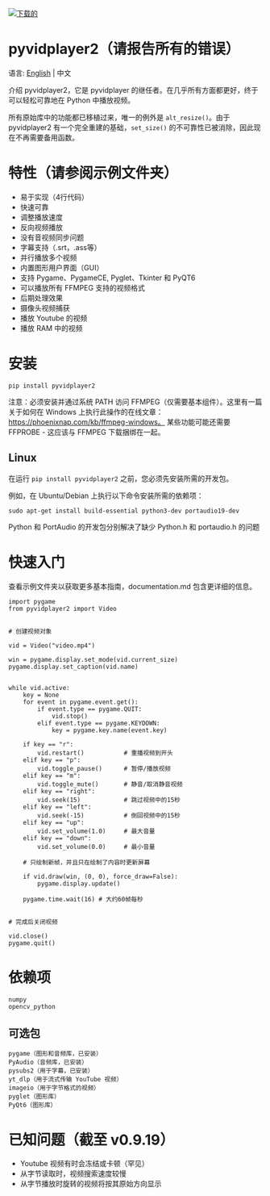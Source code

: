 [![下载的](https://static.pepy.tech/badge/pyvidplayer2)](http://pepy.tech/project/pyvidplayer2)

# pyvidplayer2（请报告所有的错误）
语言: [English](https://github.com/anrayliu/pyvidplayer2/blob/main/README.md) | 中文

介绍 pyvidplayer2，它是 pyvidplayer 的继任者。在几乎所有方面都更好，终于可以轻松可靠地在 Python 中播放视频。

所有原始库中的功能都已移植过来，唯一的例外是 `alt_resize()`。由于 pyvidplayer2 有一个完全重建的基础，`set_size()` 的不可靠性已被消除，因此现在不再需要备用函数。

# 特性（请参阅示例文件夹）
- 易于实现（4行代码）
- 快速可靠
- 调整播放速度
- 反向视频播放
- 没有音视频同步问题
- 字幕支持（.srt，.ass等）
- 并行播放多个视频
- 内置图形用户界面（GUI）
- 支持 Pygame、PygameCE, Pyglet、Tkinter 和 PyQT6
- 可以播放所有 FFMPEG 支持的视频格式
- 后期处理效果
- 摄像头视频捕获
- 播放 Youtube 的视频
- 播放 RAM 中的视频


# 安装
```
pip install pyvidplayer2
```

注意：必须安装并通过系统 PATH 访问 FFMPEG（仅需要基本组件）。这里有一篇关于如何在 Windows 上执行此操作的在线文章：
https://phoenixnap.com/kb/ffmpeg-windows。
某些功能可能还需要 FFPROBE - 这应该与 FFMPEG 下载捆绑在一起。

## Linux

在运行 `pip install pyvidplayer2` 之前，您必须先安装所需的开发包。

例如，在 Ubuntu/Debian 上执行以下命令安装所需的依赖项：

```
sudo apt-get install build-essential python3-dev portaudio19-dev
```
Python 和 PortAudio 的开发包分别解决了缺少 Python.h 和 portaudio.h 的问题

# 快速入门

查看示例文件夹以获取更多基本指南，documentation.md 包含更详细的信息。

```
import pygame
from pyvidplayer2 import Video


# 创建视频对象

vid = Video("video.mp4")

win = pygame.display.set_mode(vid.current_size)
pygame.display.set_caption(vid.name)


while vid.active:
    key = None
    for event in pygame.event.get():
        if event.type == pygame.QUIT:
            vid.stop()
        elif event.type == pygame.KEYDOWN:
            key = pygame.key.name(event.key)
    
    if key == "r":
        vid.restart()           # 重播视频到开头
    elif key == "p":
        vid.toggle_pause()      # 暂停/播放视频
    elif key == "m":
        vid.toggle_mute()       # 静音/取消静音视频
    elif key == "right":
        vid.seek(15)            # 跳过视频中的15秒
    elif key == "left":
        vid.seek(-15)           # 倒回视频中的15秒
    elif key == "up":
        vid.set_volume(1.0)     # 最大音量
    elif key == "down":
        vid.set_volume(0.0)     # 最小音量

    # 只绘制新帧，并且只在绘制了内容时更新屏幕
    
    if vid.draw(win, (0, 0), force_draw=False):
        pygame.display.update()

    pygame.time.wait(16) # 大约60帧每秒


# 完成后关闭视频

vid.close()
pygame.quit()
```

# 依赖项
```
numpy
opencv_python
```

## 可选包
```
pygame（图形和音频库，已安装）
PyAudio（音频库，已安装）
pysubs2（用于字幕，已安装）
yt_dlp（用于流式传输 YouTube 视频）
imageio（用于字节格式的视频）
pyglet（图形库）
PyQt6（图形库）
```

# 已知问题（截至 v0.9.19）

 - Youtube 视频有时会冻结或卡顿（罕见）
 - 从字节读取时，视频搜索速度较慢
 - 从字节播放时旋转的视频将按其原始方向显示
